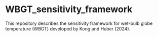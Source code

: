 # WBGT_sensitivity_framework
This repository describes the sensitivity framework for wet-bulb globe temperature (WBGT) developed by Kong and Huber (2024).
